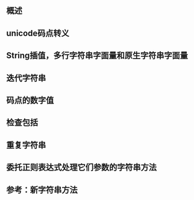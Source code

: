 ## 概述

## unicode码点转义

## String插值，多行字符串字面量和原生字符串字面量

## 迭代字符串

## 码点的数字值

## 检查包括

## 重复字符串

## 委托正则表达式处理它们参数的字符串方法

## 参考：新字符串方法